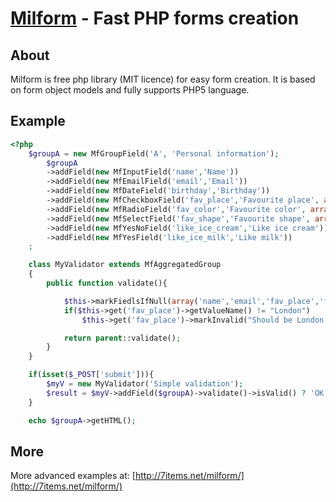 [Milform](http://7items.net/milform/) - Fast PHP forms creation
===============================================================

About
-----
Milform is free php library (MIT licence) for easy form creation. It is based on form object models and fully supports PHP5 language.

Example
-------
```php
<?php
    $groupA = new MfGroupField('A', 'Personal information');
        $groupA
        ->addField(new MfInputField('name','Name'))
        ->addField(new MfEmailField('email','Email'))
        ->addField(new MfDateField('birthday','Birthday'))
        ->addField(new MfCheckboxField('fav_place','Favourite place', array('Paris', 'Rome', 'London')))
        ->addField(new MfRadioField('fav_color','Favourite color', array('red', 'black', 'green')))
        ->addField(new MfSelectField('fav_shape','Favourite shape', array('spades', 'diamond', 'clovers', 'hearts')))
        ->addField(new MfYesNoField('like_ice_cream','Like ice cream'))
        ->addField(new MfYesField('like_ice_milk','Like milk'))
    ;

    class MyValidator extends MfAggregatedGroup
    {
        public function validate(){

            $this->markFiedlsIfNull(array('name','email','fav_place','fav_color'));
            if($this->get('fav_place')->getValueName() != "London")
                $this->get('fav_place')->markInvalid("Should be London :(");

            return parent::validate();
        }
    }

    if(isset($_POST['submit'])){
        $myV = new MyValidator('Simple validation');
        $result = $myV->addField($groupA)->validate()->isValid() ? 'OK' : 'Far from OK!';
    }

    echo $groupA->getHTML();
```
More
----
More advanced examples at: [http://7items.net/milform/](http://7items.net/milform/)